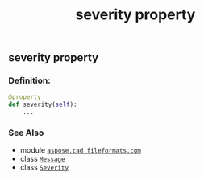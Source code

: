 ﻿---
title: severity property
second_title: Aspose.CAD for Python via .NET API References
description: 
type: docs
weight: 60
url: /python-net/aspose.cad.fileformats.cgm/message/severity/
is_root: false
---

## severity property

### Definition:
```python
@property
def severity(self):
    ...
```

### See Also
* module [`aspose.cad.fileformats.cgm`](../../)
* class [`Message`](/cad/python-net/aspose.cad.fileformats.cgm/message)
* class [`Severity`](/cad/python-net/aspose.cad.fileformats.cgm.enums/severity)
